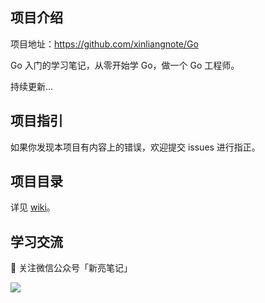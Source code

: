 ## 项目介绍

项目地址：https://github.com/xinliangnote/Go

Go 入门的学习笔记，从零开始学 Go，做一个 Go 工程师。

持续更新... 

## 项目指引

如果你发现本项目有内容上的错误，欢迎提交 issues 进行指正。

## 项目目录

详见 [wiki](https://github.com/xinliangnote/Go/wiki)。

## 学习交流

:star2: 关注微信公众号「新亮笔记」

![](https://github.com/xinliangnote/Go/blob/master/00-基础语法/images/qr.jpg)

